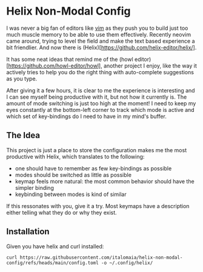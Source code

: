 # Helix Non-Modal Config

I was never a big fan of editors like [vim](https://www.vim.org/) as they push you to build just too much muscle memory 
to be able to use them effectively. Recently neovim came around, trying to level the field 
and make the text based experience a bit friendlier. And now there is (Helix)[https://github.com/helix-editor/helix/].

It has some neat ideas that remind me of the (howl editor)[https://github.com/howl-editor/howl],
another project I enjoy, like the way it actively tries to help you do the right thing with auto-complete
suggestions as you type.

After giving it a few hours, it is clear to me the experience is interesting and I can see
myself being productive with it, but not how it currently is. The amount of mode switching
is just too high at the moment! I need to keep my eyes constantly at the bottom-left corner
to track which mode is active and which set of key-bindings do I need to have in my mind's
buffer.

## The Idea

This project is just a place to store the configuration makes me the most productive with Helix, which translates
to the following:

- one should have to remember as few key-bindings as possible
- modes should be switched as little as possible 
- keymap feels more natural: the most common behavior should have the simpler binding
- keybinding between modes is kind of similar

If this ressonates with you, give it a try. Most keymaps have a description either telling what
they do or why they exist.

## Installation

Given you have helix and curl installed:

`curl https://raw.githubusercontent.com/italomaia/helix-non-modal-config/refs/heads/main/config.toml -o ~/.config/helix/`